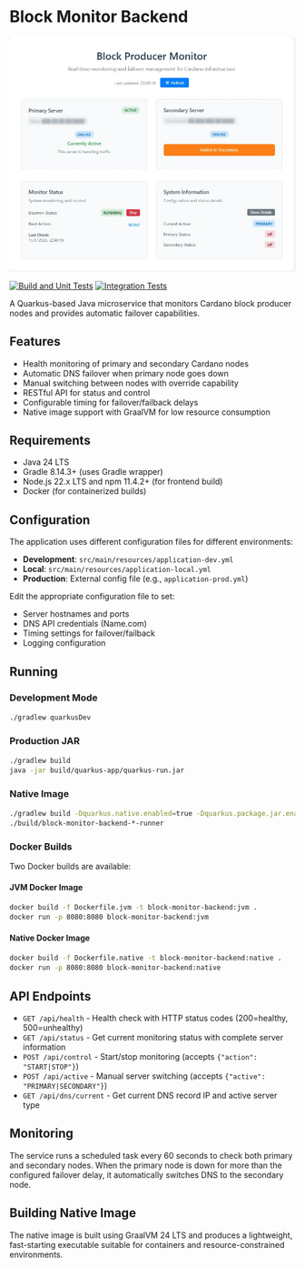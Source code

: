# Block Monitor Backend

![Preview](preview.webp)

[![Build and Unit Tests](https://github.com/Cardano-Fans/crfa-block-monitor/actions/workflows/build-and-test.yml/badge.svg?branch=main)](https://github.com/Cardano-Fans/crfa-block-monitor/actions/workflows/build-and-test.yml)
[![Integration Tests](https://github.com/Cardano-Fans/crfa-block-monitor/actions/workflows/integration-tests.yml/badge.svg?branch=main)](https://github.com/Cardano-Fans/crfa-block-monitor/actions/workflows/integration-tests.yml)

A Quarkus-based Java microservice that monitors Cardano block producer nodes and provides automatic failover capabilities.

## Features

- Health monitoring of primary and secondary Cardano nodes
- Automatic DNS failover when primary node goes down
- Manual switching between nodes with override capability
- RESTful API for status and control
- Configurable timing for failover/failback delays
- Native image support with GraalVM for low resource consumption

## Requirements

- Java 24 LTS
- Gradle 8.14.3+ (uses Gradle wrapper)
- Node.js 22.x LTS and npm 11.4.2+ (for frontend build)
- Docker (for containerized builds)

## Configuration

The application uses different configuration files for different environments:

- **Development**: `src/main/resources/application-dev.yml`
- **Local**: `src/main/resources/application-local.yml`
- **Production**: External config file (e.g., `application-prod.yml`)

Edit the appropriate configuration file to set:
- Server hostnames and ports
- DNS API credentials (Name.com)
- Timing settings for failover/failback
- Logging configuration

## Running

### Development Mode
```bash
./gradlew quarkusDev
```

### Production JAR
```bash
./gradlew build
java -jar build/quarkus-app/quarkus-run.jar
```

### Native Image
```bash
./gradlew build -Dquarkus.native.enabled=true -Dquarkus.package.jar.enabled=false
./build/block-monitor-backend-*-runner
```

### Docker Builds

Two Docker builds are available:

#### JVM Docker Image
```bash
docker build -f Dockerfile.jvm -t block-monitor-backend:jvm .
docker run -p 8080:8080 block-monitor-backend:jvm
```

#### Native Docker Image
```bash
docker build -f Dockerfile.native -t block-monitor-backend:native .
docker run -p 8080:8080 block-monitor-backend:native
```

## API Endpoints

- `GET /api/health` - Health check with HTTP status codes (200=healthy, 500=unhealthy)
- `GET /api/status` - Get current monitoring status with complete server information
- `POST /api/control` - Start/stop monitoring (accepts `{"action": "START|STOP"}`)
- `POST /api/active` - Manual server switching (accepts `{"active": "PRIMARY|SECONDARY"}`)
- `GET /api/dns/current` - Get current DNS record IP and active server type

## Monitoring

The service runs a scheduled task every 60 seconds to check both primary and secondary nodes. When the primary node is down for more than the configured failover delay, it automatically switches DNS to the secondary node.

## Building Native Image

The native image is built using GraalVM 24 LTS and produces a lightweight, fast-starting executable suitable for containers and resource-constrained environments.